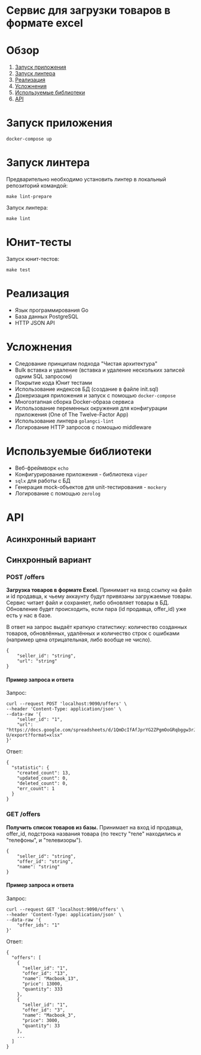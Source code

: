 # Сервис для загрузки товаров в формате excel

<!-- ToC start -->
# Обзор

1. [Запуск приложения](#Запуск-приложения)
1. [Запуск линтера](#Запуск-линтера)
1. [Реализация](#Реализация)
1. [Усложнения](#Реализация)
1. [Используемые библиотеки](#Используемые-библиотеки)
1. [API](#API)
<!-- ToC end -->

# Запуск приложения
```
docker-compose up
``` 

# Запуск линтера
Предварительно необходимо установить линтер в локальный репозиторий командой:
```
make lint-prepare
```
Запуск линтера:
```
make lint
```

# Юнит-тесты
Запуск юнит-тестов:
```
make test
```

# Реализация
- Язык программирования Go
- База данных PostgreSQL
- HTTP JSON API
# Усложнения
- Следование принципам подхода "Чистая архитектура"
- Bulk вставка и удаление (вставка и удаление нескольких записей одним SQL запросом)
- Покрытие кода Юнит тестами
- Использование индексов БД (создание в файле init.sql)
- Докеризация приложения и запуск с помощью `docker-compose`
- Многоэтапная сборка Docker-образа сервиса
- Использование переменных окружения для конфигурации приложения (One of The Twelve-Factor App)
- Использование линтера `golangci-lint`
- Логирование HTTP запросов с помощью middleware
# Используемые библиотеки
- Веб-фреймворк `echo`
- Конфигурирование приложения - библиотека `viper`
- `sqlx` для работы с БД
- Генерация mock-объектов для unit-тестирования - `mockery`
- Логирование с помощью `zerolog`

# API
## Асинхронный вариант
## Синхронный вариант
### POST /offers
**Загрузка товаров в формате Excel.**
Принимает на вход ссылку на файл и id продавца, к чьему аккаунту будут привязаны загружаемые товары. Сервис читает файл и сохраняет, либо обновляет товары в БД. Обновление будет происходить, если пара (id продавца, offer_id) уже есть у нас в базе. 

В ответ на запрос выдаёт краткую статистику: количество созданных товаров, обновлённых, удалённых и количество строк с ошибками (например цена отрицательная, либо вообще не число).
```
{
    "seller_id": "string",
    "url": "string"
}
```

#### Пример запроса и ответа
Запрос:
```
curl --request POST 'localhost:9090/offers' \
--header 'Content-Type: application/json' \
--data-raw '{
    "seller_id": "1",
    "url": "https://docs.google.com/spreadsheets/d/1QmDcIfAfJprYG2ZPgmOoGRqbggw3rJ5b9yi3iW_oP-U/export?format=xlsx"
}'
```
Ответ:
```
{
  "statistic": {
    "created_count": 13,
    "updated_count": 0,
    "deleted_count": 0,
    "err_count": 1
  }
}
```

### GET /offers
**Получить список товаров из базы.**
Принимает на вход id продавца, offer_id, подстрока названия товара (по тексту "теле" находились и "телефоны", и "телевизоры").
```
{
    "seller_id": "string",
    "offer_id": "string",
    "name": "string"
}
```
#### Пример запроса и ответа
Запрос:
```
curl --request GET 'localhost:9090/offers' \
--header 'Content-Type: application/json' \
--data-raw '{
    "offer_ids": "1"
}'
```
Ответ:
```
{
  "offers": [
    {
      "seller_id": "1",
      "offer_id": "13",
      "name": "Macbook_13",
      "price": 13000,
      "quantity": 333
    },
    {
      "seller_id": "1",
      "offer_id": "3",
      "name": "Macbook_3",
      "price": 3000,
      "quantity": 33
    },
    ...
  ]
}
```
